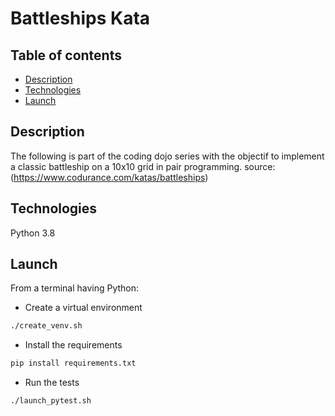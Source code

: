 # Battleships Kata

## Table of contents
* [Description](#description)
* [Technologies](#technologies)
* [Launch](#lauch)

<a id="description"></a>
## Description
The following is part of the coding dojo series with the objectif to implement a classic battleship on a 10x10 grid in pair programming.
source: (https://www.codurance.com/katas/battleships)

<a id="technologies"></a>
## Technologies
Python 3.8

<a id="lauch"></a>
## Launch
From a terminal having Python:

* Create a virtual environment
```Bash
./create_venv.sh
```
* Install the requirements
```Bash
pip install requirements.txt
```
* Run the tests
```Bash
./launch_pytest.sh
```
